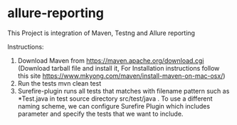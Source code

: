 # allure-reporting

This Project is integration of Maven, Testng and Allure reporting

Instructions:

1. Download Maven from https://maven.apache.org/download.cgi (Download tarball file and install it, For Installation instructions follow this site https://www.mkyong.com/maven/install-maven-on-mac-osx/)
2. Run the tests mvn clean test
3. Surefire-plugin runs all tests that matches with filename pattern such as *Test.java in test source directory src/test/java . To use a different naming scheme, we can configure Surefire Plugin which includes parameter and specify the tests that we want to include. 


